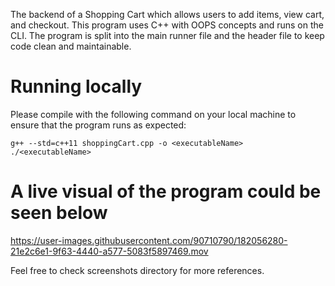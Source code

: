 The backend of a Shopping Cart which allows users to add items, view cart, and checkout. 
This program uses C++ with OOPS concepts and runs on the CLI. The program is split into the main runner file and the header file to keep code clean and maintainable. 

# Running locally
Please compile with the following command on your local machine to ensure that the program runs as expected:
```
g++ --std=c++11 shoppingCart.cpp -o <executableName>
./<executableName>
```

# A live visual of the program could be seen below
https://user-images.githubusercontent.com/90710790/182056280-21e2c6e1-9f63-4440-a577-5083f5897469.mov

Feel free to check screenshots directory for more references. 
